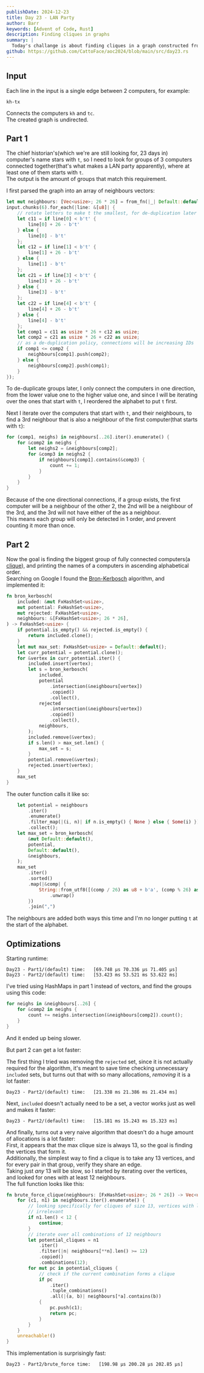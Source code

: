 ```yaml
---
publishDate: 2024-12-23
title: Day 23 - LAN Party
author: Barr
keywords: [Advent of Code, Rust]
description: Finding cliques in graphs
summary: |
  Today's challange is about finding cliques in a graph constructed from a list of edges, that together make up a computer network.
github: https://github.com/CattoFace/aoc2024/blob/main/src/day23.rs
---
```

## Input
Each line in the input is a single edge between 2 computers, for example:
```
kh-tx
```
Connects the computers `kh` and `tc`.  
The created graph is undirected.

## Part 1
The chief historian's(which we're are still looking for, 23 days in) computer's name stars with `t`, so I need to look for groups of 3 computers connected together(that's what makes a LAN party apparently), where at least one of them starts with `t`.  
The output is the amount of groups that match this requirement.

I first parsed the graph into an array of neighbours vectors:
```rust
let mut neighbours: [Vec<usize>; 26 * 26] = from_fn(|_| Default::default());
input.chunks(6).for_each(|line: &[u8]| {
    // rotate letters to make t the smallest, for de-duplication later
    let c11 = if line[0] < b't' {
        line[0] + 26 - b't'
    } else {
        line[0] - b't'
    };
    let c12 = if line[1] < b't' {
        line[1] + 26 - b't'
    } else {
        line[1] - b't'
    };
    let c21 = if line[3] < b't' {
        line[3] + 26 - b't'
    } else {
        line[3] - b't'
    };
    let c22 = if line[4] < b't' {
        line[4] + 26 - b't'
    } else {
        line[4] - b't'
    };
    let comp1 = c11 as usize * 26 + c12 as usize;
    let comp2 = c21 as usize * 26 + c22 as usize;
    // as a de-duplication policy, connections will be increasing IDs
    if comp1 <= comp2 {
        neighbours[comp1].push(comp2);
    } else {
        neighbours[comp2].push(comp1);
    }
});
```
To de-duplicate groups later, I only connect the computers in one direction, from the lower value one to the higher value one, and since I will be iterating over the ones that start with `t`, I reordered the alphabet to put `t` first.

Next I iterate over the computers that start with `t`, and their neighbours, to find a 3rd neighbour that is also a neighbour of the first computer(that starts with `t`):
```rust
for (comp1, neighs) in neighbours[..26].iter().enumerate() {
    for &comp2 in neighs {
        let neighs2 = &neighbours[comp2];
        for &comp3 in neighs2 {
            if neighbours[comp1].contains(&comp3) {
                count += 1;
            }
        }
    }
}
```
Because of the one directional connections, if a group exists, the first computer will be a neighbour of the other 2, the 2nd will be a neighbour of the 3rd, and the 3rd will not have either of the as a neighbour.  
This means each group will only be detected in 1 order, and prevent counting it more than once.

## Part 2
Now the goal is finding the biggest group of fully connected computers(a [clique](https://en.wikipedia.org/wiki/Clique_(graph_theory))), and printing the names of a computers in ascending alphabetical order.  
Searching on Google I found the [Bron-Kerbosch](https://en.wikipedia.org/wiki/Bron%E2%80%93Kerbosch_algorithm) algorithm, and implemented it:
```rust
fn bron_kerbosch(
    included: &mut FxHashSet<usize>,
    mut potential: FxHashSet<usize>,
    mut rejected: FxHashSet<usize>,
    neighbours: &[FxHashSet<usize>; 26 * 26],
) -> FxHashSet<usize> {
    if potential.is_empty() && rejected.is_empty() {
        return included.clone();
    }
    let mut max_set: FxHashSet<usize> = Default::default();
    let curr_potential = potential.clone();
    for &vertex in curr_potential.iter() {
        included.insert(vertex);
        let s = bron_kerbosch(
            included,
            potential
                .intersection(&neighbours[vertex])
                .copied()
                .collect(),
            rejected
                .intersection(&neighbours[vertex])
                .copied()
                .collect(),
            neighbours,
        );
        included.remove(&vertex);
        if s.len() > max_set.len() {
            max_set = s;
        }
        potential.remove(&vertex);
        rejected.insert(vertex);
    }
    max_set
}
```
The outer function calls it like so:
```rust
    let potential = neighbours
        .iter()
        .enumerate()
        .filter_map(|(i, n)| if n.is_empty() { None } else { Some(i) })
        .collect();
    let max_set = bron_kerbosch(
        &mut Default::default(),
        potential,
        Default::default(),
        &neighbours,
    );
    max_set
        .iter()
        .sorted()
        .map(|&comp| {
            String::from_utf8([(comp / 26) as u8 + b'a', (comp % 26) as u8 + b'a'].to_vec())
                .unwrap()
        })
        .join(",")
```
The neighbours are added both ways this time and I'm no longer putting `t` at the start of the alphabet.

## Optimizations
Starting runtime:
```
Day23 - Part1/(default) time:   [69.748 µs 70.336 µs 71.405 µs]
Day23 - Part2/(default) time:   [53.423 ms 53.521 ms 53.622 ms]
```
I've tried using HashMaps in part 1 instead of vectors, and find the groups using this code:
```rust
for neighs in &neighbours[..26] {
    for &comp2 in neighs {
        count += neighs.intersection(&neighbours[comp2]).count();
    }
}
```
And it ended up being slower.

But part 2 can get a lot faster:

The first thing I tried was removing the `rejected` set, since it is not actually required for the algorithm, it's meant to save time checking unnecessary `included` sets, but turns out that with so many allocations, *removing* it is a lot faster:
```
Day23 - Part2/(default) time:   [21.338 ms 21.386 ms 21.434 ms]
```
Next, `included` doesn't actually need to be a set, a vector works just as well and makes it faster:
```
Day23 - Part2/(default) time:   [15.181 ms 15.243 ms 15.323 ms]
```

And finally, turns out a very naive algorithm that doesn't do a huge amount of allocations is a lot faster:  
First, it appears that the max clique size is always 13, so the goal is finding the vertices that form it.  
Additionally, the simplest way to find a clique is to take any 13 vertices, and for every pair in that group, verify they share an edge.  
Taking just *any* 13 will be slow, so I started by iterating over the vertices, and looked for ones with at least 12 neighbours.  
The full function looks like this:
```rust
fn brute_force_clique(neighbours: [FxHashSet<usize>; 26 * 26]) -> Vec<usize> {
    for (c1, n1) in neighbours.iter().enumerate() {
        // looking specifically for cliques of size 13, vertices with less than 12 neighbours are
        // irrelevant
        if n1.len() < 12 {
            continue;
        }
        // iterate over all combinations of 12 neighbours
        let potential_cliques = n1
            .iter()
            .filter(|n| neighbours[**n].len() >= 12)
            .copied()
            .combinations(12);
        for mut pc in potential_cliques {
            // check if the current combination forms a clique
            if pc
                .iter()
                .tuple_combinations()
                .all(|(a, b)| neighbours[*a].contains(b))
            {
                pc.push(c1);
                return pc;
            }
        }
    }
    unreachable!()
}
```

This implementation is surprisingly fast:
```
Day23 - Part2/brute_force time:   [198.98 µs 200.28 µs 202.85 µs]
```
